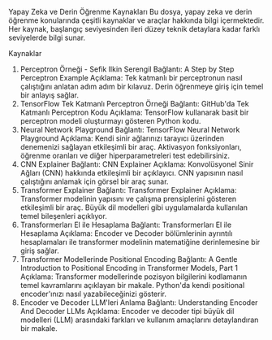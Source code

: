 Yapay Zeka ve Derin Öğrenme Kaynakları
Bu dosya, yapay zeka ve derin öğrenme konularında çeşitli kaynaklar ve araçlar hakkında bilgi içermektedir. Her kaynak, başlangıç seviyesinden ileri düzey teknik detaylara kadar farklı seviyelerde bilgi sunar.

Kaynaklar
1. Perceptron Örneği - Sefik Ilkin Serengil
Bağlantı: A Step by Step Perceptron Example
Açıklama: Tek katmanlı bir perceptronun nasıl çalıştığını anlatan adım adım bir kılavuz. Derin öğrenmeye giriş için temel bir anlayış sağlar.
2. TensorFlow Tek Katmanlı Perceptron Örneği
Bağlantı: GitHub'da Tek Katmanlı Perceptron Kodu
Açıklama: TensorFlow kullanarak basit bir perceptron modeli oluşturmayı gösteren Python kodu.
3. Neural Network Playground
Bağlantı: TensorFlow Neural Network Playground
Açıklama: Kendi sinir ağlarınızı tarayıcı üzerinden denemenizi sağlayan etkileşimli bir araç. Aktivasyon fonksiyonları, öğrenme oranları ve diğer hiperparametreleri test edebilirsiniz.
4. CNN Explainer
Bağlantı: CNN Explainer
Açıklama: Konvolüsyonel Sinir Ağları (CNN) hakkında etkileşimli bir açıklayıcı. CNN yapısının nasıl çalıştığını anlamak için görsel bir araç sunar.
5. Transformer Explainer
Bağlantı: Transformer Explainer
Açıklama: Transformer modelinin yapısını ve çalışma prensiplerini gösteren etkileşimli bir araç. Büyük dil modelleri gibi uygulamalarda kullanılan temel bileşenleri açıklıyor.
6. Transformerları El ile Hesaplama
Bağlantı: Transformerları El ile Hesaplama
Açıklama: Encoder ve Decoder bölümlerinin ayrıntılı hesaplamaları ile transformer modelinin matematiğine derinlemesine bir giriş sağlar.
7. Transformer Modellerinde Positional Encoding
Bağlantı: A Gentle Introduction to Positional Encoding in Transformer Models, Part 1
Açıklama: Transformer modellerinde pozisyon bilgilerini kodlamanın temel kavramlarını açıklayan bir makale. Python'da kendi positional encoder'ınızı nasıl yazabileceğinizi gösterir.
8. Encoder ve Decoder LLM'leri Anlama
Bağlantı: Understanding Encoder And Decoder LLMs
Açıklama: Encoder ve decoder tipi büyük dil modelleri (LLM) arasındaki farkları ve kullanım amaçlarını detaylandıran bir makale.
